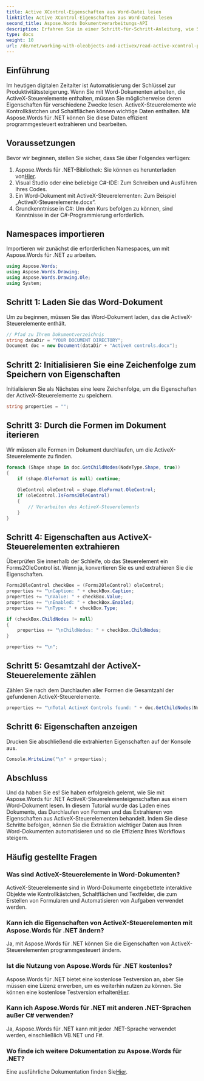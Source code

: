 ```yaml
---
title: Active XControl-Eigenschaften aus Word-Datei lesen
linktitle: Active XControl-Eigenschaften aus Word-Datei lesen
second_title: Aspose.Words Dokumentverarbeitungs-API
description: Erfahren Sie in einer Schritt-für-Schritt-Anleitung, wie Sie mit Aspose.Words für .NET ActiveX-Steuerelementeigenschaften aus Word-Dateien lesen. Verbessern Sie Ihre Fähigkeiten zur Dokumentautomatisierung.
type: docs
weight: 10
url: /de/net/working-with-oleobjects-and-activex/read-active-xcontrol-properties/
---
```

## Einführung

Im heutigen digitalen Zeitalter ist Automatisierung der Schlüssel zur Produktivitätssteigerung. Wenn Sie mit Word-Dokumenten arbeiten, die ActiveX-Steuerelemente enthalten, müssen Sie möglicherweise deren Eigenschaften für verschiedene Zwecke lesen. ActiveX-Steuerelemente wie Kontrollkästchen und Schaltflächen können wichtige Daten enthalten. Mit Aspose.Words für .NET können Sie diese Daten effizient programmgesteuert extrahieren und bearbeiten.

## Voraussetzungen

Bevor wir beginnen, stellen Sie sicher, dass Sie über Folgendes verfügen:

1.  Aspose.Words für .NET-Bibliothek: Sie können es herunterladen von[Hier](https://releases.aspose.com/words/net/).
2. Visual Studio oder eine beliebige C#-IDE: Zum Schreiben und Ausführen Ihres Codes.
3. Ein Word-Dokument mit ActiveX-Steuerelementen: Zum Beispiel „ActiveX-Steuerelemente.docx“.
4. Grundkenntnisse in C#: Um den Kurs befolgen zu können, sind Kenntnisse in der C#-Programmierung erforderlich.

## Namespaces importieren

Importieren wir zunächst die erforderlichen Namespaces, um mit Aspose.Words für .NET zu arbeiten.

```csharp
using Aspose.Words;
using Aspose.Words.Drawing;
using Aspose.Words.Drawing.Ole;
using System;
```

## Schritt 1: Laden Sie das Word-Dokument

Um zu beginnen, müssen Sie das Word-Dokument laden, das die ActiveX-Steuerelemente enthält.

```csharp
// Pfad zu Ihrem Dokumentverzeichnis
string dataDir = "YOUR DOCUMENT DIRECTORY";
Document doc = new Document(dataDir + "ActiveX controls.docx");
```

## Schritt 2: Initialisieren Sie eine Zeichenfolge zum Speichern von Eigenschaften

Initialisieren Sie als Nächstes eine leere Zeichenfolge, um die Eigenschaften der ActiveX-Steuerelemente zu speichern.

```csharp
string properties = "";
```

## Schritt 3: Durch die Formen im Dokument iterieren

Wir müssen alle Formen im Dokument durchlaufen, um die ActiveX-Steuerelemente zu finden.

```csharp
foreach (Shape shape in doc.GetChildNodes(NodeType.Shape, true))
{
    if (shape.OleFormat is null) continue;
    
    OleControl oleControl = shape.OleFormat.OleControl;
    if (oleControl.IsForms2OleControl)
    {
        // Verarbeiten des ActiveX-Steuerelements
    }
}
```

## Schritt 4: Eigenschaften aus ActiveX-Steuerelementen extrahieren

Überprüfen Sie innerhalb der Schleife, ob das Steuerelement ein Forms2OleControl ist. Wenn ja, konvertieren Sie es und extrahieren Sie die Eigenschaften.

```csharp
Forms2OleControl checkBox = (Forms2OleControl) oleControl;
properties += "\nCaption: " + checkBox.Caption;
properties += "\nValue: " + checkBox.Value;
properties += "\nEnabled: " + checkBox.Enabled;
properties += "\nType: " + checkBox.Type;

if (checkBox.ChildNodes != null)
{
    properties += "\nChildNodes: " + checkBox.ChildNodes;
}

properties += "\n";
```

## Schritt 5: Gesamtzahl der ActiveX-Steuerelemente zählen

Zählen Sie nach dem Durchlaufen aller Formen die Gesamtzahl der gefundenen ActiveX-Steuerelemente.

```csharp
properties += "\nTotal ActiveX Controls found: " + doc.GetChildNodes(NodeType.Shape, true).Count;
```

## Schritt 6: Eigenschaften anzeigen

Drucken Sie abschließend die extrahierten Eigenschaften auf der Konsole aus.

```csharp
Console.WriteLine("\n" + properties);
```

## Abschluss

Und da haben Sie es! Sie haben erfolgreich gelernt, wie Sie mit Aspose.Words für .NET ActiveX-Steuerelementeigenschaften aus einem Word-Dokument lesen. In diesem Tutorial wurde das Laden eines Dokuments, das Durchlaufen von Formen und das Extrahieren von Eigenschaften aus ActiveX-Steuerelementen behandelt. Indem Sie diese Schritte befolgen, können Sie die Extraktion wichtiger Daten aus Ihren Word-Dokumenten automatisieren und so die Effizienz Ihres Workflows steigern.

## Häufig gestellte Fragen

### Was sind ActiveX-Steuerelemente in Word-Dokumenten?
ActiveX-Steuerelemente sind in Word-Dokumente eingebettete interaktive Objekte wie Kontrollkästchen, Schaltflächen und Textfelder, die zum Erstellen von Formularen und Automatisieren von Aufgaben verwendet werden.

### Kann ich die Eigenschaften von ActiveX-Steuerelementen mit Aspose.Words für .NET ändern?
Ja, mit Aspose.Words für .NET können Sie die Eigenschaften von ActiveX-Steuerelementen programmgesteuert ändern.

### Ist die Nutzung von Aspose.Words für .NET kostenlos?
 Aspose.Words für .NET bietet eine kostenlose Testversion an, aber Sie müssen eine Lizenz erwerben, um es weiterhin nutzen zu können. Sie können eine kostenlose Testversion erhalten[Hier](https://releases.aspose.com/).

### Kann ich Aspose.Words für .NET mit anderen .NET-Sprachen außer C# verwenden?
Ja, Aspose.Words für .NET kann mit jeder .NET-Sprache verwendet werden, einschließlich VB.NET und F#.

### Wo finde ich weitere Dokumentation zu Aspose.Words für .NET?
 Eine ausführliche Dokumentation finden Sie[Hier](https://reference.aspose.com/words/net/).